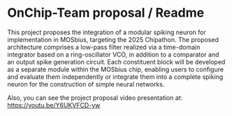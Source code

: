 # OnChip-Team proposal / Readme

This project proposes the integration of a modular spiking neuron for implementation in MOSbius, targeting the 2025 Chipathon. The proposed architecture comprises a low-pass filter realized via a time-domain integrator based on a ring-oscillator VCO, in addition to a comparator and an output spike generation circuit. Each constituent block will be developed as a separate module within the MOSbius chip, enabling users to configure and evaluate them independently or integrate them into a complete spiking neuron for the construction of simple neural networks.

Also, you can see the project proposal video presentation at:
https://youtu.be/Y6UKVFCD-yw
